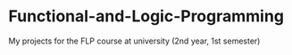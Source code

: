 # Functional-and-Logic-Programming
My projects for the FLP course at university (2nd year, 1st semester)
